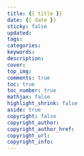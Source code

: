 ```yaml
---
title: {{ title }}
date: {{ date }}
sticky: false
updated: 
tags: 
categories:  
keywords: 
description: 
cover: 
top_img:
comments: true
toc: true
toc_number: true
mathjax: false
highlight_shrink: false
aside: true
copyright: false
copyright_author: 
copyright_author_href: 
copyright_url: 
copyright_info: 
---
```

